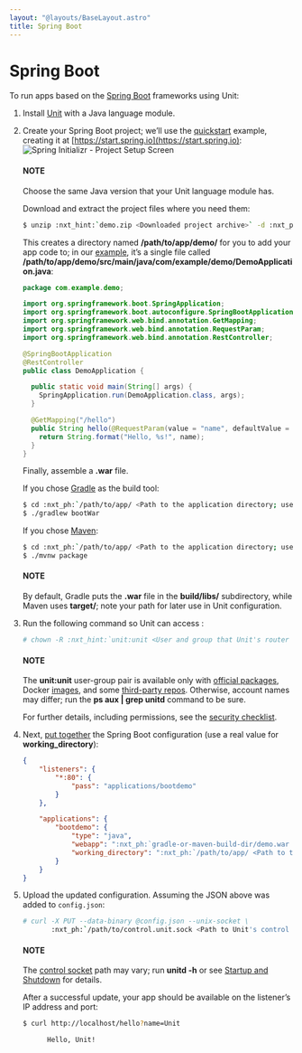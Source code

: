 ```yaml
---
layout: "@layouts/BaseLayout.astro"
title: Spring Boot
---
```

# Spring Boot

To run apps based on the [Spring Boot](https://spring.io/projects/spring-boot) frameworks using Unit:

1. Install [Unit](../installation.md#installation-precomp-pkgs) with a Java language module.
2. Create your Spring Boot project; we’ll use the [quickstart](https://spring.io/quickstart) example, creating it at
   [https://start.spring.io](https://start.spring.io):
   ![Spring Initializr - Project Setup Screen](/springboot.png)

   #### NOTE
   Choose the same Java version that your Unit language module has.

   Download and extract the project files where you need them:
   ```bash
   $ unzip :nxt_hint:`demo.zip <Downloaded project archive>` -d :nxt_ph:`/path/to/app/ <Path to the application directory; use a real path in your configuration>`
   ```

   This creates a directory named **/path/to/app/demo/** for you to add
   your app code to; in our [example](https://spring.io/quickstart), it’s a
   single file called
   **/path/to/app/demo/src/main/java/com/example/demo/DemoApplication.java**:
   ```java
   package com.example.demo;

   import org.springframework.boot.SpringApplication;
   import org.springframework.boot.autoconfigure.SpringBootApplication;
   import org.springframework.web.bind.annotation.GetMapping;
   import org.springframework.web.bind.annotation.RequestParam;
   import org.springframework.web.bind.annotation.RestController;

   @SpringBootApplication
   @RestController
   public class DemoApplication {

     public static void main(String[] args) {
       SpringApplication.run(DemoApplication.class, args);
     }

     @GetMapping("/hello")
     public String hello(@RequestParam(value = "name", defaultValue = "World") String name) {
       return String.format("Hello, %s!", name);
     }
   }
   ```

   Finally, assemble a **.war** file.

   If you chose [Gradle](https://gradle.org) as the build tool:
   ```bash
   $ cd :nxt_ph:`/path/to/app/ <Path to the application directory; use a real path in your configuration>`demo/
   $ ./gradlew bootWar
   ```

   If you chose [Maven](https://maven.apache.org):
   ```bash
   $ cd :nxt_ph:`/path/to/app/ <Path to the application directory; use a real path in your configuration>`demo/
   $ ./mvnw package
   ```

   #### NOTE
   By default, Gradle puts the **.war** file in the **build/libs/**
   subdirectory, while Maven uses **target/**; note your path for later
   use in Unit configuration.
3. Run the following command so Unit can access :
   ```bash
   # chown -R :nxt_hint:`unit:unit <User and group that Unit's router runs as by default>` :nxt_ph:`/path/to/app/ <Path to the application files such as /data/www/app/; use a real path in your commands>`
   ```

   #### NOTE
   The **unit:unit** user-group pair is available only with [official
   packages](../installation.md#installation-precomp-pkgs), Docker [images](../installation.md#installation-docker), and some [third-party repos](../installation.md#installation-community-repos).  Otherwise, account names may differ; run
   the **ps aux | grep unitd** command to be sure.

   For further details, including permissions, see the [security checklist](security.md#security-apps).
4. Next, [put together](../configuration.md#configuration-java) the Spring Boot configuration (use
   a real value for **working_directory**):
   ```json
   {
       "listeners": {
           "*:80": {
               "pass": "applications/bootdemo"
           }
       },

       "applications": {
           "bootdemo": {
               "type": "java",
               "webapp": ":nxt_ph:`gradle-or-maven-build-dir/demo.war <Relative pathname of your .war file>`",
               "working_directory": ":nxt_ph:`/path/to/app/ <Path to the application directory; use a real path in your configuration>`demo/"
           }
       }
   }
   ```
5. Upload the updated configuration.  Assuming the JSON above was added to
   `config.json`:
   ```bash
   # curl -X PUT --data-binary @config.json --unix-socket \
          :nxt_ph:`/path/to/control.unit.sock <Path to Unit's control socket in your installation>` :nxt_hint:`http://localhost/config/ <Path to the config section in Unit's control API>`
   ```

   #### NOTE
   The [control socket](../controlapi.md#configuration-socket) path may vary; run
   **unitd -h** or see [Startup and Shutdown](source.md#source-startup) for details.

   After a successful update, your app should be available on the listener’s IP
   address and port:
   ```bash
   $ curl http://localhost/hello?name=Unit

         Hello, Unit!
   ```
